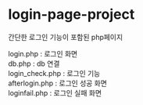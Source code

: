 # login-page-project
간단한 로그인 기능이 포함된 php페이지

login.php : 로그인 화면<br/>
db.php : db 연결<br/>
login_check.php : 로그인 기능<br/>
afterlogin.php : 로그인 성공 화면<br/>
loginfail.php : 로그인 실패 화면<br/>
